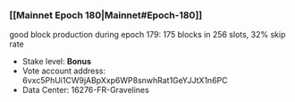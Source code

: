 ### [[Mainnet Epoch 180|Mainnet#Epoch-180]]
good block production during epoch 179: 175 blocks in 256 slots, 32% skip rate
* Stake level: **Bonus**
* Vote account address: 6vxc5PhUi1CW9jABpXxp6WP8snwhRat1GeYJJtX1n6PC
* Data Center: 16276-FR-Gravelines